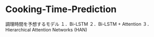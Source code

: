 # Cooking-Time-Prediction
調理時間を予想するモデル
１．Bi-LSTM
２．Bi-LSTM + Attention
３．Hierarchical Attention Networks (HAN)
